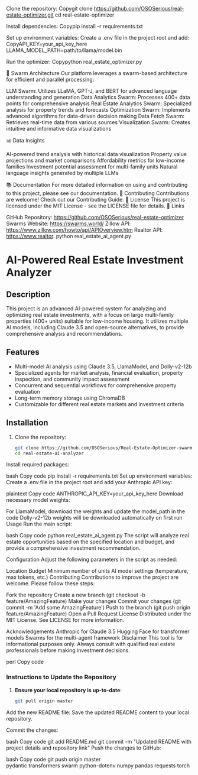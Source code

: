 Clone the repository:
Copygit clone https://github.com/OSOSerious/real-estate-optimizer.git
cd real-estate-optimizer

Install dependencies:
Copypip install -r requirements.txt

Set up environment variables:
Create a .env file in the project root and add:
CopyAPI_KEY=your_api_key_here
LLAMA_MODEL_PATH=path/to/llama/model.bin

Run the optimizer:
Copypython real_estate_optimizer.py


🐝 Swarm Architecture
Our platform leverages a swarm-based architecture for efficient and parallel processing:

LLM Swarm: Utilizes LLaMA, GPT-J, and BERT for advanced language understanding and generation
Data Analytics Swarm: Processes 400+ data points for comprehensive analysis
Real Estate Analytics Swarm: Specialized analysis for property trends and forecasts
Optimization Swarm: Implements advanced algorithms for data-driven decision making
Data Fetch Swarm: Retrieves real-time data from various sources
Visualization Swarm: Creates intuitive and informative data visualizations

📊 Data Insights

AI-powered trend analysis with historical data visualization
Property value projections and market comparisons
Affordability metrics for low-income families
Investment potential assessment for multi-family units
Natural language insights generated by multiple LLMs

📚 Documentation
For more detailed information on using and contributing to this project, please see our documentation.
🤝 Contributing
Contributions are welcome! Check out our Contributing Guide.
📜 License
This project is licensed under the MIT License - see the LICENSE file for details.
🔗 Links

GitHub Repository: https://github.com/OSOSerious/real-estate-optimizer
Swarms Website: https://swarms.world/
Zillow API: https://www.zillow.com/howto/api/APIOverview.htm
Realtor API: https://www.realtor.
python real_estate_ai_agent.py


# AI-Powered Real Estate Investment Analyzer

## Description
This project is an advanced AI-powered system for analyzing and optimizing real estate investments, with a focus on large multi-family properties (400+ units) suitable for low-income housing. It utilizes multiple AI models, including Claude 3.5 and open-source alternatives, to provide comprehensive analysis and recommendations.

## Features
- Multi-model AI analysis using Claude 3.5, LlamaModel, and Dolly-v2-12b
- Specialized agents for market analysis, financial evaluation, property inspection, and community impact assessment
- Concurrent and sequential workflows for comprehensive property evaluation
- Long-term memory storage using ChromaDB
- Customizable for different real estate markets and investment criteria

## Installation

1. Clone the repository:
   ```bash
   git clone https://github.com/OSOSerious/Real-Estate-Optimizer-swarm.git
   cd real-estate-ai-analyzer
Install required packages:

bash
Copy code
pip install -r requirements.txt
Set up environment variables:
Create a .env file in the project root and add your Anthropic API key:

plaintext
Copy code
ANTHROPIC_API_KEY=your_api_key_here
Download necessary model weights:

For LlamaModel, download the weights and update the model_path in the code
Dolly-v2-12b weights will be downloaded automatically on first run
Usage
Run the main script:

bash
Copy code
python real_estate_ai_agent.py
The script will analyze real estate opportunities based on the specified location and budget, and provide a comprehensive investment recommendation.

Configuration
Adjust the following parameters in the script as needed:

Location
Budget
Minimum number of units
AI model settings (temperature, max tokens, etc.)
Contributing
Contributions to improve the project are welcome. Please follow these steps:

Fork the repository
Create a new branch (git checkout -b feature/AmazingFeature)
Make your changes
Commit your changes (git commit -m 'Add some AmazingFeature')
Push to the branch (git push origin feature/AmazingFeature)
Open a Pull Request
License
Distributed under the MIT License. See LICENSE for more information.

Acknowledgements
Anthropic for Claude 3.5
Hugging Face for transformer models
Swarms for the multi-agent framework
Disclaimer
This tool is for informational purposes only. Always consult with qualified real estate professionals before making investment decisions.

perl
Copy code

### Instructions to Update the Repository

1. **Ensure your local repository is up-to-date**:
   ```bash
   git pull origin master
Add the new README file:
Save the updated README content to your local repository.

Commit the changes:

bash
Copy code
git add README.md
git commit -m "Updated README with project details and repository link"
Push the changes to GitHub:

bash
Copy code
git push origin master   
pydantic
transformers
swarm
python-dotenv
numpy
pandas
requests
torch


